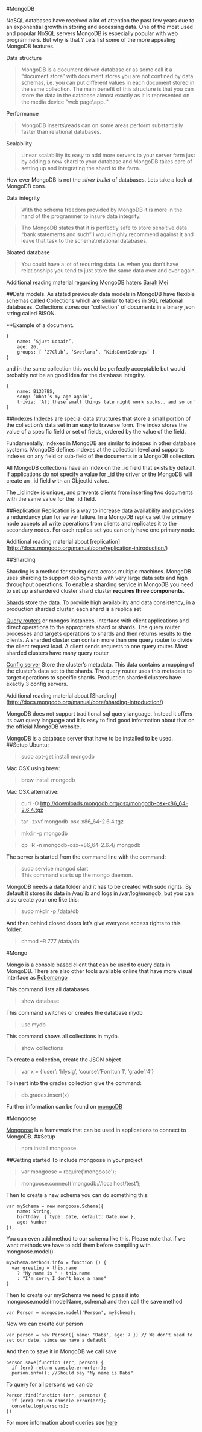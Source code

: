 #MongoDB

NoSQL databases have received a lot of attention the past few years due to an exponential growth in storing and accessing data. One of the most used and popular NoSQL servers MongoDB is especially popular with web programmers. But why is that ?  Lets list some of the more appealing MongoDB features.

Data structure
> MongoDB is a document driven database or as some call it a “document store” with document stores you are not confined by data schemas, i.e. you can put different values in each document stored in the same collection. The main benefit of this structure is that you can store the data in the database almost exactly as it is represented on the media device "web page\app.."

Performance
> MongoDB inserts\reads can on some areas perform substantially faster than relational databases.

Scalability
> Linear scalability its easy to add more servers to your server farm just by adding a new shard to your database and MongoDB takes care of setting up and integrating the shard to the farm.

How ever MongoDB is not the *silver bullet* of databases. Lets take a look at MongoDB cons.

Data integrity
> With the schema freedom provided by MongoDB it is more in the hand of the programmer to insure  data integrity.

> Tho MongoDB states that it is perfectly safe to store sensitive data “bank statements and such” I would highly recommend against it and leave that task to the schema\relational databases.

Bloated database
> You could have a lot of recurring data. i.e. when you don’t have relationships you tend to just store the same data over and over again.

Additional reading material regarding MongoDB haters 
[Sarah Mei](http://www.sarahmei.com/blog/2013/11/11/why-you-should-never-use-mongodb/)


##Data models.
As stated previously data models in MongoDB have flexible schemas called Collections which are similar to tables in SQL relational databases. Collections stores our “collection” of documents in a binary json string called BISON.

**Example of a document.
```
{
	name: ‘Sjurt Lobain’,
	age: 26,
	groups: [ ‘27Club’, ‘Svetlana’, ‘KidsDontDoDrugs’ ]
}
```

and in the same collection this would be perfectly acceptable but would probably not be an good idea for the database integrity.
```
{
	name: B1337BS,
	song: ’What’s my age again’,
	trivia: ’All these small things late night work sucks.. and so on’
}
```

##Indexes
Indexes are special data structures that store a small portion of the collection’s data set in an easy to traverse form. The index stores the value of a specific field or set of fields, ordered by the value of the field.

Fundamentally, indexes in MongoDB are similar to indexes in other database systems. MongoDB defines indexes at the collection level and supports indexes on any field or sub-field of the documents in a MongoDB collection.

All MongoDB collections have an index on the _id field that exists by default. If applications do not specify a value for _id the driver or the MongoDB will create an _id field with an ObjectId value.

The _id index is unique, and prevents clients from inserting two documents with the same value for the _id field.

##Replication
Replication is a way to increase data availability and provides a redundancy plan for server failure. In a MongoDB replica set the primary node accepts all write operations from clients and replicates it to the secondary nodes. For each replica set you can only have one primary node.

Additional reading material about [replication] (http://docs.mongodb.org/manual/core/replication-introduction/)

##Sharding

Sharding is a method for storing data across multiple machines. MongoDB uses sharding to support deployments with very large data sets and high throughput operations. 
To enable a sharding service in MongoDB you need to set up a shardered cluster shard cluster **requires three components.**
 
[Shards](http://docs.mongodb.org/manual/reference/glossary/#term-shard) store the data. To provide high availability and data consistency, in a production sharded cluster, each shard is a replica set

[Query routers](http://docs.mongodb.org/manual/reference/glossary/#term-mongos) or mongos instances, interface with client applications and direct operations to the appropriate shard or shards. The query router processes and targets operations to shards and then returns results to the clients. A sharded cluster can contain more than one query router to divide the client request load. A client sends requests to one query router. Most sharded clusters have many query router

[Config server](http://docs.mongodb.org/manual/reference/glossary/#term-config-server) Store the cluster’s metadata. This data contains a mapping of the cluster’s data set to the shards. The query router uses this metadata to target operations to specific shards. Production sharded clusters have exactly 3 config servers.

Additional reading material about [Sharding] (http://docs.mongodb.org/manual/core/sharding-introduction/)
 

MongoDB does not support traditional sql query language.   Instead it offers its own query language and it is easy 
to find good information about that on the official MongoDB website.

MongoDB is a database server that have to be installed to be used.   
##Setup
Ubuntu: 
> sudo apt-get install mongodb

Mac OSX using brew:
> brew install mongodb

Mac OSX alternative:
> curl -O http://downloads.mongodb.org/osx/mongodb-osx-x86_64-2.6.4.tgz

> tar -zxvf mongodb-osx-x86_64-2.6.4.tgz

> mkdir -p mongodb

> cp -R -n mongodb-osx-x86_64-2.6.4/ mongodb

The server is started from the command line with the command: 

> sudo service mongod start    
This command starts up the mongo daemon.

MongoDB needs a data folder and it has to be created with sudo rights. By default it stores its data in /var/lib and logs in /var/log/mongdb, but you can also create your one like this:

> sudo mkdir -p /data/db

And then behind closed doors let’s give everyone access rights to this folder:

> chmod –R 777 /data/db

#Mongo

Mongo is a console based client that can be used to query data in MongoDB.  There are also other tools available online 
that have more visual interface as [Robomongo](http://robomongo.org/)

This command lists all databases
> show database 

This command switches or creates the database mydb
> use mydb

This command shows all collections in mydb.
> show collections  

To create a collection, create the JSON object 
> var x = {‘user’: ‘hlysig’, ‘course’:’Forritun 1’, ‘grade’:’4’}

To insert into the grades collection give the command:
> db.grades.insert(x)

Further information can be found on [mongoDB](http://www.mongodb.org)

#Mongoose

[Mongoose](http://mongoosejs.com/) is a framework that can be used in applications to connect to MongoDB.
##Setup
> npm install mongoose

##Getting started
To include mongoose in your project 
> var mongoose = require('mongoose');

> mongoose.connect('mongodb://localhost/test');

Then to create a new schema you can do something this:

```
var mySchema = new mongoose.Schema({
	name: String,
	birthday: { type: Date, default: Date.now },
	age: Number
});
```
You can even add method to our schema like this. Please note that if we want methods we have to add them before compiling with mongoose.model()
```
mySchema.methods.info = function () {
  var greeting = this.name
    ? "My name is " + this.name
    : "I'm sorry I don't have a name"
}
```
Then to create our mySchema we need to pass it into mongoose.model(modelName, schema) and then call the save method

```
var Person = mongoose.model('Person', mySchema);
```
Now we can create our person
```
var person = new Person({ name: 'Dabs', age: 7 }) // We don't need to set our date, since we have a default
```
And then to save it in MongoDB we call save
```
person.save(function (err, person) {
  if (err) return console.error(err);
  person.info(); //Should say "My name is Dabs"
```
To query for all persons we can do 
```
Person.find(function (err, persons) {
  if (err) return console.error(err);
  console.log(persons);
})
```
For more information about queries see [here](http://mongoosejs.com/docs/queries.html)



